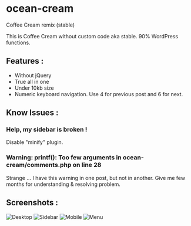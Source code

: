 # ocean-cream
Coffee Cream remix (stable)

This is Coffee Cream without custom code aka stable. 90% WordPress functions. 

## Features :

- Without jQuery
- True all in one
- Under 10kb size
- Numeric keyboard navigation. Use 4 for previous post and 6 for next. 

## Know Issues :

### Help, my sidebar is broken !

Disable "minify" plugin.

### Warning: printf(): Too few arguments in ocean-cream/comments.php on line 28 
Strange ... I have this warning in one post, but not in another. Give me few months for understanding & resolving problem.

## Screenshots :

![Desktop](https://imgur.com/89yjw8Tl.png "Desktop")
![Sidebar](https://imgur.com/mOiRHiCl.png "Sidebar")
![Mobile](https://i.imgur.com/8v4i4jx.png  "Mobile")
![Menu](https://i.imgur.com/Vat2xVy.png    "Menu")
